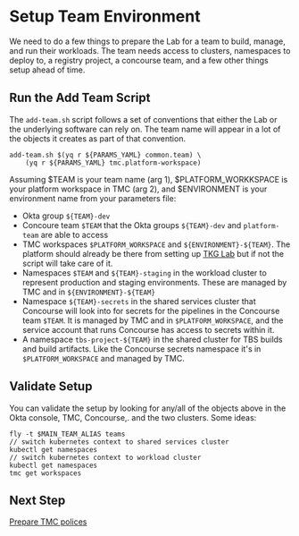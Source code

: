 # Setup Team Environment

We need to do a few things to prepare the Lab for a team to build, manage, and
run their workloads. The team needs access to clusters, namespaces to deploy 
to, a registry project, a concourse team, and a few other things setup ahead
of time.

## Run the Add Team Script

The `add-team.sh` script follows a set of conventions that either the Lab 
or the underlying software can rely on. The team name will appear in a lot
of the objects it creates as part of that convention.

```
add-team.sh $(yq r ${PARAMS_YAML} common.team) \
    (yq r ${PARAMS_YAML} tmc.platform-workspace)
```
Assuming $TEAM is your team name (arg 1), $PLATFORM_WORKKSPACE is your
platform workspace in TMC (arg 2), and $ENVIRONMENT is your environment 
name from your parameters file:

* Okta group `${TEAM}-dev`
* Concoure team `$TEAM` that the Okta groups `${TEAM}-dev` and `platform-team`
  are able to access
* TMC workspaces `$PLATFORM_WORKSPACE` and `${ENVIRONMENT}-${TEAM}`. The platform
  should already be there from setting up [TKG Lab](https://github.com/Tanzu-Solutions-Engineering/tkg-lab)
  but if not the script will take care of it.
* Namespaces `$TEAM` and `${TEAM}-staging` in the workload cluster to represent
  production and staging environments. These are managed by TMC and in `${ENVIRONMENT}-${TEAM}`
* Namespace `${TEAM}-secrets` in the shared services cluster that Concourse 
  will look into for secrets for the pipelines in the Concourse team `$TEAM`. 
  It is managed by TMC and in `$PLATFORM_WORKSPACE`, and the service account that
  runs Concourse has access to secrets within it.
* A namespace `tbs-project-${TEAM}` in the shared cluster for TBS builds and
  build artifacts. Like the Concourse secrets namespace it's in `$PLATFORM_WORKSPACE`
  and managed by TMC.

## Validate Setup

You can validate the setup by looking for any/all of the objects above in the
Okta console, TMC, Concourse,. and the two clusters. Some ideas:

```
fly -t $MAIN_TEAM_ALIAS teams
// switch kubernetes context to shared services cluster
kubectl get namespaces
// switch kubernetes context to workload cluster
kubectl get namespaces
tmc get workspaces
```

## Next Step

[Prepare TMC polices](05-prepare-tmc-policy.md)
